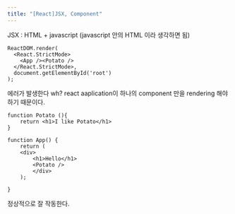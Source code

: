 ```yaml
---
title: "[React]JSX, Component"
---
```


JSX : HTML + javascript
(javascript 안의 HTML 이라 생각하면 됨)
```
ReactDOM.render(
  <React.StrictMode>
    <App /><Potato />
  </React.StrictMode>,
  document.getElementById('root')
);

```
에러가 발생한다 
wh? react aaplication이 하나의 component 만을 rendering 해야 하기 때문이다.


```
function Potato (){
    return <h1>I like Potato</h1>
}

function App() {  
    return (
    <div>
        <h1>Hello</h1>
        <Potato />
        </div>
    );

}
```
정상적으로 잘 작동한다.

